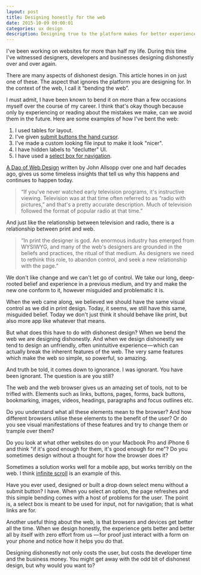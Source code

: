 ```yaml
---
layout: post
title: Designing honestly for the web
date: 2015-10-09 09:00:01
categories: ux design
description: Designing true to the platform makes for better experiences. But learn why designers are prone to dishonest design.
---
```


I've been working on websites for more than half my life. During this time I've witnessed designers, developers and businesses designing dishonestly over and over again.

There are many aspects of dishonest design. This article hones in on just one of these. The aspect that ignores the platform you are designing for. In the context of the web, I call it &ldquo;bending the web&rdquo;.

I must admit, I have been known to bend it on more than a few occasions myself over the course of my career. I think that's okay though because only by experiencing or reading about the mistakes we make, can we avoid them in the future. Here are some examples of how I've bent the web:

1. I used tables for layout.
2. I've given [submit buttons the hand cursor](/articles/buttons-shouldnt-have-a-hand-cursor/).
3. I've made a custom looking file input to make it look "nicer".
4. I have hidden labels to "declutter" UI.
5. I have used a [select box for navigation](/articles/select-boxes-shouldnt-submit-on-change/).

[A Dao of Web Design](http://alistapart.com/article/dao) written by John Allsopp over one and half decades ago, gives us some timeless insights that tell us why this happens and continues to happen today.

> &ldquo;If you've never watched early television programs, it's instructive viewing. Television was at that time often referred to as &ldquo;radio with pictures,&rdquo; and that's a pretty accurate description. Much of television followed the format of popular radio at that time.&rdquo;

And just like the relationship between television and radio, there is a relationship between print and web.

> &ldquo;In print the designer is god. An enormous industry has emerged from WYSIWYG, and many of the web's designers are grounded in the beliefs and practices, the ritual of that medium. As designers we need to rethink this role, to abandon control, and seek a new relationship with the page.&rdquo;

We don't like change and we can't let go of control. We take our long, deep-rooted belief and experience in a previous medium, and try and make the new one conform to it, however misguided and problematic it is.

When the web came along, we believed we should have the same visual control as we did in print design. Today, it seems, we still have this same, misguided belief. Today we don't just think it should behave like print, but also more app like whatever that means.

But what does this have to do with dishonest design? When we bend the web we are designing dishonestly. And when we design dishonestly we tend to design an unfriendly, often unintuitive experience &mdash; which can actually break the inherent features of the web. The very same features which make the web so simple, so powerful, so amazing.

And truth be told, it comes down to ignorance. I was ignorant. You have been ignorant. The question is are you still?

The web and the web browser gives us an amazing set of tools, not to be trifled with. Elements such as links, buttons, pages, forms, back buttons, bookmarking, images, videos, headings, paragraphs and focus outlines etc.

Do you understand what all these elements mean to the browser? And how different browsers utilise these elements to the benefit of the user? Or do you see visual manifestations of these features and try to change them or trample over them?

Do you look at what other websites do on your Macbook Pro and iPhone 6 and think "if it's good enough for them, it's good enough for me"?
Do you sometimes design without a thought for how the browser does it?

Sometimes a solution works well for a mobile app, but works terribly on the web. I think [infinite scroll](/articles/why-infinite-scrolling-is-probably-a-bad-idea/) is an example of this.

Have you ever used, designed or built a drop down select menu without a submit button? I have. When you select an option, the page refreshes and this simple bending comes with a host of problems for the user. The point is, a select box is meant to be used for input, not for navigation; that is what links are for.

Another useful thing about the web, is that browsers and devices get better all the time. When we design honestly, the experience gets better and better all by itself with zero effort from us &mdash; for proof just interact with a form on your phone and notice how it helps you do that.

Designing dishonestly not only costs the user, but costs the developer time and the business money. You might get away with the odd bit of dishonest design, but why would you want to?
